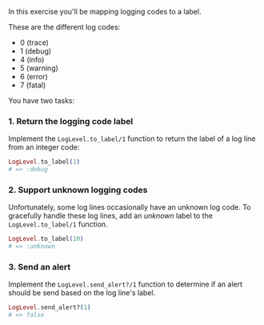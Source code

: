 In this exercise you'll be mapping logging codes to a label.

These are the different log codes:

- 0 (trace)
- 1 (debug)
- 4 (info)
- 5 (warning)
- 6 (error)
- 7 (fatal)

You have two tasks:

### 1. Return the logging code label

Implement the `LogLevel.to_label/1` function to return the label of a log line from an integer code:

```elixir
LogLevel.to_label(1)
# => :debug
```

### 2. Support unknown logging codes

Unfortunately, some log lines occasionally have an unknown log code.  To gracefully handle these log lines, add an _unknown_ label to the `LogLevel.to_label/1` function.

```elixir
LogLevel.to_label(10)
# => :unknown
```

### 3. Send an alert

Implement the `LogLevel.send_alert?/1` function to determine if an alert should be send based on the log line's label.

```elixir
LogLevel.send_alert?(1)
# => false
```
